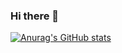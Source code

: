 ### Hi there 👋

[![Anurag's GitHub stats](https://github-readme-stats.vercel.app/api?username=Szymek887&theme=github_dark&show_icons=true)](https://github.com/anuraghazra/github-readme-stats)
